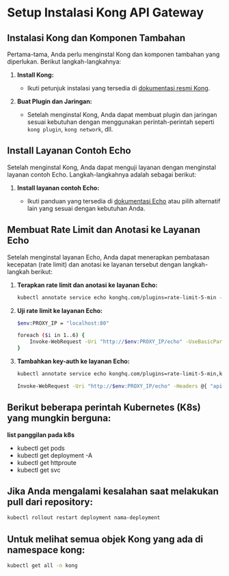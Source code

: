 # Setup Instalasi Kong API Gateway

## Instalasi Kong dan Komponen Tambahan

Pertama-tama, Anda perlu menginstal Kong dan komponen tambahan yang diperlukan. Berikut langkah-langkahnya:

1. **Install Kong:**

   - Ikuti petunjuk instalasi yang tersedia di [dokumentasi resmi Kong](https://docs.konghq.com/gateway/latest/install/).

2. **Buat Plugin dan Jaringan:**

   - Setelah menginstal Kong, Anda dapat membuat plugin dan jaringan sesuai kebutuhan dengan menggunakan perintah-perintah seperti `kong plugin`, `kong network`, dll.

## Install Layanan Contoh Echo

Setelah menginstal Kong, Anda dapat menguji layanan dengan menginstal layanan contoh Echo. Langkah-langkahnya adalah sebagai berikut:

1. **Install layanan contoh Echo:**

   - Ikuti panduan yang tersedia di [dokumentasi Echo](https://github.com/labstack/echo) atau pilih alternatif lain yang sesuai dengan kebutuhan Anda.

## Membuat Rate Limit dan Anotasi ke Layanan Echo

Setelah menginstal layanan Echo, Anda dapat menerapkan pembatasan kecepatan (rate limit) dan anotasi ke layanan tersebut dengan langkah-langkah berikut:

1. **Terapkan rate limit dan anotasi ke layanan Echo:**

   ```bash
   kubectl annotate service echo konghq.com/plugins=rate-limit-5-min --overwrite
2. **Uji rate limit ke layanan Echo:**

   ```bash
   $env:PROXY_IP = "localhost:80"
   ```
   ```bash
   foreach ($i in 1..6) {
       Invoke-WebRequest -Uri "http://$env:PROXY_IP/echo" -UseBasicParsing -Method Get | Select-Object -ExpandProperty Headers
   }
   ```
3. **Tambahkan key-auth ke layanan Echo:**
   ```bash
   kubectl annotate service echo konghq.com/plugins=rate-limit-5-min,key-auth --overwrite
   ```
   ```bash
   Invoke-WebRequest -Uri "http://$env:PROXY_IP/echo" -Headers @{ "apikey" = "hello_world" }
   ```

## Berikut beberapa perintah Kubernetes (K8s) yang mungkin berguna:

**list panggilan pada k8s**
 - kubectl get pods
 - kubectl get deployment -A
 - kubectl get httproute
 - kubectl get svc

## Jika Anda mengalami kesalahan saat melakukan pull dari repository:

```bash
kubectl rollout restart deployment nama-deployment
```
## Untuk melihat semua objek Kong yang ada di namespace kong:

```bash
kubectl get all -n kong
```
